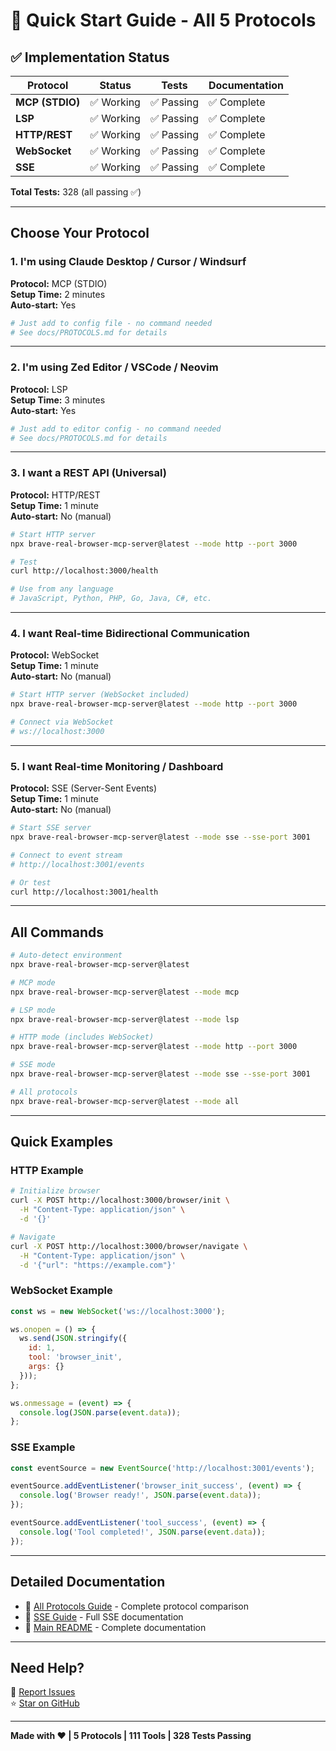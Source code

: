 # 🚀 Quick Start Guide - All 5 Protocols

## ✅ Implementation Status

| Protocol | Status | Tests | Documentation |
|----------|--------|-------|---------------|
| **MCP (STDIO)** | ✅ Working | ✅ Passing | ✅ Complete |
| **LSP** | ✅ Working | ✅ Passing | ✅ Complete |
| **HTTP/REST** | ✅ Working | ✅ Passing | ✅ Complete |
| **WebSocket** | ✅ Working | ✅ Passing | ✅ Complete |
| **SSE** | ✅ Working | ✅ Passing | ✅ Complete |

**Total Tests:** 328 (all passing ✅)

---

## Choose Your Protocol

### 1. I'm using Claude Desktop / Cursor / Windsurf

**Protocol:** MCP (STDIO)  
**Setup Time:** 2 minutes  
**Auto-start:** Yes

```bash
# Just add to config file - no command needed
# See docs/PROTOCOLS.md for details
```

---

### 2. I'm using Zed Editor / VSCode / Neovim

**Protocol:** LSP  
**Setup Time:** 3 minutes  
**Auto-start:** Yes

```bash
# Just add to editor config - no command needed
# See docs/PROTOCOLS.md for details
```

---

### 3. I want a REST API (Universal)

**Protocol:** HTTP/REST  
**Setup Time:** 1 minute  
**Auto-start:** No (manual)

```bash
# Start HTTP server
npx brave-real-browser-mcp-server@latest --mode http --port 3000

# Test
curl http://localhost:3000/health

# Use from any language
# JavaScript, Python, PHP, Go, Java, C#, etc.
```

---

### 4. I want Real-time Bidirectional Communication

**Protocol:** WebSocket  
**Setup Time:** 1 minute  
**Auto-start:** No (manual)

```bash
# Start HTTP server (WebSocket included)
npx brave-real-browser-mcp-server@latest --mode http --port 3000

# Connect via WebSocket
# ws://localhost:3000
```

---

### 5. I want Real-time Monitoring / Dashboard

**Protocol:** SSE (Server-Sent Events)  
**Setup Time:** 1 minute  
**Auto-start:** No (manual)

```bash
# Start SSE server
npx brave-real-browser-mcp-server@latest --mode sse --sse-port 3001

# Connect to event stream
# http://localhost:3001/events

# Or test
curl http://localhost:3001/health
```

---

## All Commands

```bash
# Auto-detect environment
npx brave-real-browser-mcp-server@latest

# MCP mode
npx brave-real-browser-mcp-server@latest --mode mcp

# LSP mode
npx brave-real-browser-mcp-server@latest --mode lsp

# HTTP mode (includes WebSocket)
npx brave-real-browser-mcp-server@latest --mode http --port 3000

# SSE mode
npx brave-real-browser-mcp-server@latest --mode sse --sse-port 3001

# All protocols
npx brave-real-browser-mcp-server@latest --mode all
```

---

## Quick Examples

### HTTP Example
```bash
# Initialize browser
curl -X POST http://localhost:3000/browser/init \
  -H "Content-Type: application/json" \
  -d '{}'

# Navigate
curl -X POST http://localhost:3000/browser/navigate \
  -H "Content-Type: application/json" \
  -d '{"url": "https://example.com"}'
```

### WebSocket Example
```javascript
const ws = new WebSocket('ws://localhost:3000');

ws.onopen = () => {
  ws.send(JSON.stringify({
    id: 1,
    tool: 'browser_init',
    args: {}
  }));
};

ws.onmessage = (event) => {
  console.log(JSON.parse(event.data));
};
```

### SSE Example
```javascript
const eventSource = new EventSource('http://localhost:3001/events');

eventSource.addEventListener('browser_init_success', (event) => {
  console.log('Browser ready!', JSON.parse(event.data));
});

eventSource.addEventListener('tool_success', (event) => {
  console.log('Tool completed!', JSON.parse(event.data));
});
```

---

## Detailed Documentation

- 📖 [All Protocols Guide](./docs/PROTOCOLS.md) - Complete protocol comparison
- 📖 [SSE Guide](./docs/SSE-GUIDE.md) - Full SSE documentation
- 📖 [Main README](./README.md) - Complete documentation

---

## Need Help?

🐛 [Report Issues](https://github.com/codeiva4u/Brave-Real-Browser-Mcp-Server/issues)  
⭐ [Star on GitHub](https://github.com/codeiva4u/Brave-Real-Browser-Mcp-Server)

---

**Made with ❤️ | 5 Protocols | 111 Tools | 328 Tests Passing**
